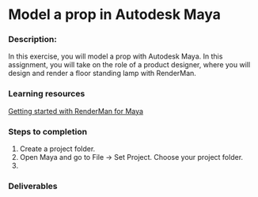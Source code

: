 # Model a prop in Autodesk Maya

### Description:
In this exercise, you will model a prop with Autodesk Maya. In this assignment, you will take on the role of a product designer, where you will design and render a floor standing lamp with RenderMan.

### Learning resources
[Getting started with RenderMan for Maya](https://www.lynda.com/Renderman-tutorials/Welcome/442861/461592-4.html)

### Steps to completion
1. Create a project folder.
2. Open Maya and go to File -> Set Project. Choose your project folder.
3. 


### Deliverables

